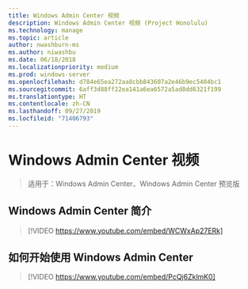 ```yaml
---
title: Windows Admin Center 视频
description: Windows Admin Center 视频 (Project Honolulu)
ms.technology: manage
ms.topic: article
author: nwashburn-ms
ms.author: niwashbu
ms.date: 06/18/2018
ms.localizationpriority: medium
ms.prod: windows-server
ms.openlocfilehash: d784e65ea272aa8cbb843607a2e46b9ec5404bc1
ms.sourcegitcommit: 6aff3d88ff22ea141a6ea6572a5ad8dd6321f199
ms.translationtype: HT
ms.contentlocale: zh-CN
ms.lasthandoff: 09/27/2019
ms.locfileid: "71406793"
---
```

# <a name="windows-admin-center-videos"></a>Windows Admin Center 视频

>适用于：Windows Admin Center、Windows Admin Center 预览版

## <a name="introduction-to-windows-admin-center"></a>Windows Admin Center 简介
>[!VIDEO https://www.youtube.com/embed/WCWxAp27ERk]

## <a name="how-to-get-started-with-windows-admin-center"></a>如何开始使用 Windows Admin Center
>[!VIDEO https://www.youtube.com/embed/PcQj6ZklmK0]
